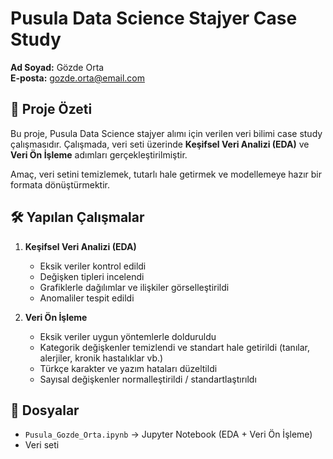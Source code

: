 
# Pusula Data Science Stajyer Case Study  
**Ad Soyad:** Gözde Orta  
**E-posta:** gozde.orta@email.com  

## 📌 Proje Özeti
Bu proje, Pusula Data Science stajyer alımı için verilen veri bilimi case study çalışmasıdır. Çalışmada,  veri seti üzerinde **Keşifsel Veri Analizi (EDA)** ve **Veri Ön İşleme** adımları gerçekleştirilmiştir.  

Amaç, veri setini temizlemek, tutarlı hale getirmek ve modellemeye hazır bir formata dönüştürmektir.  

## 🛠 Yapılan Çalışmalar
1. **Keşifsel Veri Analizi (EDA)**
   - Eksik veriler kontrol edildi  
   - Değişken tipleri incelendi  
   - Grafiklerle dağılımlar ve ilişkiler görselleştirildi  
   - Anomaliler tespit edildi  

2. **Veri Ön İşleme**
   - Eksik veriler uygun yöntemlerle dolduruldu  
   - Kategorik değişkenler temizlendi ve standart hale getirildi (tanılar, alerjiler, kronik hastalıklar vb.)  
   - Türkçe karakter ve yazım hataları düzeltildi  
   - Sayısal değişkenler normalleştirildi / standartlaştırıldı   

## 📂 Dosyalar
- `Pusula_Gozde_Orta.ipynb` → Jupyter Notebook (EDA + Veri Ön İşleme)
- Veri seti  

